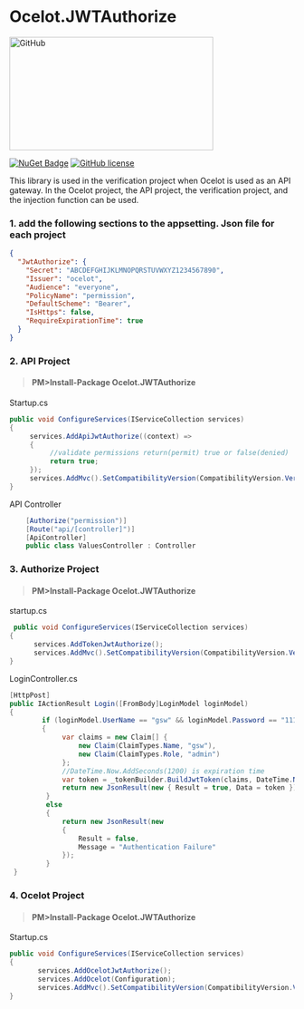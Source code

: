 # Ocelot.JWTAuthorize
<img src="https://github.com/axzxs2001/Ocelot.JWTAuthorize/blob/master/Ocelot.JWTAuthorize/Ocelot.JWTAuthorize/githublogo.png" alt="GitHub" title="Ocelot.JwtAuthorize" width="360" height="200" />

[![NuGet Badge](https://buildstats.info/nuget/Ocelot.JwtAuthorize)](https://www.nuget.org/packages/Ocelot.JwtAuthorize/)
[![GitHub license](https://img.shields.io/badge/license-MIT-blue.svg)](https://github.com/axzxs2001/Ocelot.JWTAuthorize/blob/master/LICENSE)


This library is used in the verification project when Ocelot is used as an API gateway. In the Ocelot project, the API project, the verification project, and the injection function can be used.


### 1. add the following sections to the appsetting. Json file for each project
```json
{
  "JwtAuthorize": {  
    "Secret": "ABCDEFGHIJKLMNOPQRSTUVWXYZ1234567890",
    "Issuer": "ocelot",
    "Audience": "everyone",
    "PolicyName": "permission",
    "DefaultScheme": "Bearer",
    "IsHttps": false,
    "RequireExpirationTime": true
  }
}
```

### 2. API Project 

>#### PM>Install-Package Ocelot.JWTAuthorize
Startup.cs
```c#
public void ConfigureServices(IServiceCollection services)
{
     services.AddApiJwtAuthorize((context) =>
     {
          //validate permissions return(permit) true or false(denied)
          return true;
     });
     services.AddMvc().SetCompatibilityVersion(CompatibilityVersion.Version_2_1);
}
```
API Controller
```C#
    [Authorize("permission")]
    [Route("api/[controller]")]
    [ApiController]
    public class ValuesController : Controller
```
### 3. Authorize Project

>#### PM>Install-Package Ocelot.JWTAuthorize
startup.cs
```C#
 public void ConfigureServices(IServiceCollection services)
{
      services.AddTokenJwtAuthorize();
      services.AddMvc().SetCompatibilityVersion(CompatibilityVersion.Version_2_1);
}
```
LoginController.cs
```C#
[HttpPost]
public IActionResult Login([FromBody]LoginModel loginModel)
{        
        if (loginModel.UserName == "gsw" && loginModel.Password == "111111")
        {
             var claims = new Claim[] {
                 new Claim(ClaimTypes.Name, "gsw"),
                 new Claim(ClaimTypes.Role, "admin")                  
             };     
             //DateTime.Now.AddSeconds(1200) is expiration time
             var token = _tokenBuilder.BuildJwtToken(claims, DateTime.Now.AddSeconds(1200));      
             return new JsonResult(new { Result = true, Data = token });
         }
         else
         {
             return new JsonResult(new
             {
                 Result = false,
                 Message = "Authentication Failure"
             });
         }
 }
```

### 4. Ocelot Project

>#### PM>Install-Package Ocelot.JWTAuthorize
Startup.cs
```C#
public void ConfigureServices(IServiceCollection services)
{
       services.AddOcelotJwtAuthorize();
       services.AddOcelot(Configuration);
       services.AddMvc().SetCompatibilityVersion(CompatibilityVersion.Version_2_1);
}
```
